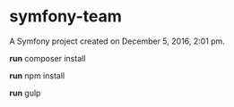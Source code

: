 symfony-team
============

A Symfony project created on December 5, 2016, 2:01 pm.

**run** composer install

**run** npm install

**run** gulp